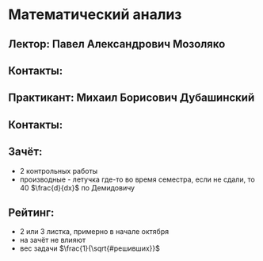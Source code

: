 # Математический анализ

## Лектор: Павел Александрович Мозоляко
## Контакты:

## Практикант: Михаил Борисович Дубашинский
## Контакты:


## Зачёт:
- 2 контрольных работы
- производные - летучка где-то во время семестра, если не сдали, то 40 $\frac{d}{dx}$ по Демидовичу

## Рейтинг:
- 2 или 3 листка, примерно в начале октября
- на зачёт не влияют
- вес задачи $\frac{1}{\sqrt{#решивших}}$